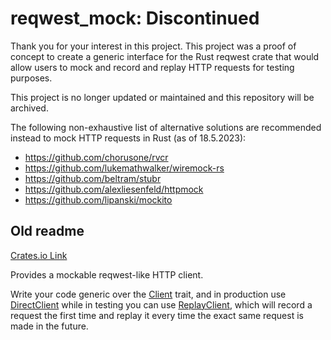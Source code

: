 # reqwest_mock: Discontinued
Thank you for your interest in this project.
This project was a proof of concept to create a generic interface for the Rust reqwest crate that would allow users to mock and record and replay HTTP requests for testing purposes.

This project is no longer updated or maintained and this repository will be archived.

The following non-exhaustive list of alternative solutions are recommended instead to mock HTTP requests in Rust (as of 18.5.2023):

- https://github.com/chorusone/rvcr
- https://github.com/lukemathwalker/wiremock-rs
- https://github.com/beltram/stubr
- https://github.com/alexliesenfeld/httpmock
- https://github.com/lipanski/mockito

## Old readme
[Crates.io Link](https://crates.io/crates/reqwest_mock)

Provides a mockable reqwest-like HTTP client.

Write your code generic over the [Client](https://docs.rs/reqwest_mock/latest/reqwest_mock/client/trait.Client.html) trait,
and in production use [DirectClient](https://docs.rs/reqwest_mock/latest/reqwest_mock/client/struct.DirectClient.html) while in testing
you can use [ReplayClient](https://docs.rs/reqwest_mock/latest/reqwest_mock/client/struct.ReplayClient.html), which will record a request
the first time and replay it every time the exact same request is made in the
future.

